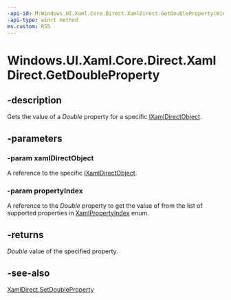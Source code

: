 ```yaml
---
-api-id: M:Windows.UI.Xaml.Core.Direct.XamlDirect.GetDoubleProperty(Windows.UI.Xaml.Core.Direct.IXamlDirectObject,Windows.UI.Xaml.Core.Direct.XamlPropertyIndex)
-api-type: winrt method
ms.custom: RS5
---
```


<!-- Method syntax.
public double XamlDirect.GetDoubleProperty(IXamlDirectObject xamlDirectObject, XamlPropertyIndex propertyIndex)
-->

# Windows.UI.Xaml.Core.Direct.XamlDirect.GetDoubleProperty

## -description
Gets the value of a _Double_ property for a specific [IXamlDirectObject](ixamldirectobject.md).


## -parameters
### -param xamlDirectObject
A reference to the specific [IXamlDirectObject](ixamldirectobject.md).

### -param propertyIndex
A reference to the _Double_ property to get the value of from the list of supported properties in [XamlPropertyIndex](xamlpropertyindex.md) enum.

## -returns
_Double_ value of the specified property.

## -see-also
[XamlDirect.SetDoubleProperty](xamldirect_setdoubleproperty_1765927355.md)

